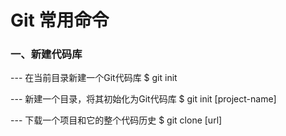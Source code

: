 # Git 常用命令

### 一、新建代码库
--- 在当前目录新建一个Git代码库
$ git init

--- 新建一个目录，将其初始化为Git代码库
$ git init [project-name]

--- 下载一个项目和它的整个代码历史
$ git clone [url]
